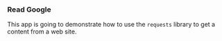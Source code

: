 ### Read Google
This app is going to demonstrate how to use the `requests` library to get a content from a web site.